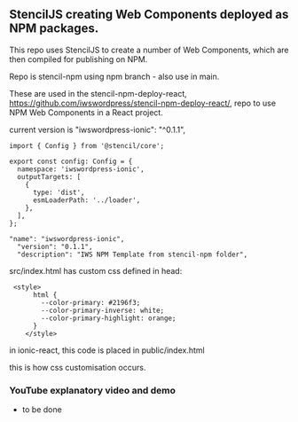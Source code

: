 ## StencilJS creating Web Components deployed as NPM packages.

This repo uses StencilJS to create a number of Web Components, which are then compiled for publishing on NPM.

Repo is stencil-npm using npm branch - also use in main.

These are used in the stencil-npm-deploy-react, https://github.com/iwswordpress/stencil-npm-deploy-react/, repo to use NPM Web Components in a React project.

current version is "iwswordpress-ionic": "^0.1.1",

```
import { Config } from '@stencil/core';

export const config: Config = {
  namespace: 'iwswordpress-ionic',
  outputTargets: [
    {
      type: 'dist',
      esmLoaderPath: '../loader',
    },
  ],
};

```

```
"name": "iwswordpress-ionic",
  "version": "0.1.1",
  "description": "IWS NPM Template from stencil-npm folder",
```

src/index.html has custom css defined in head:

```
 <style>
      html {
        --color-primary: #2196f3;
        --color-primary-inverse: white;
        --color-primary-highlight: orange;
      }
    </style>
```

in ionic-react, this code is placed in public/index.html

this is how css customisation occurs.

### YouTube explanatory video and demo

- to be done
